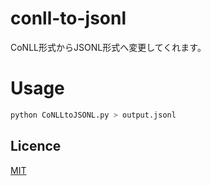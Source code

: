 # conll-to-jsonl
CoNLL形式からJSONL形式へ変更してくれます。

# Usage

```bash
python CoNLLtoJSONL.py > output.jsonl
```

## Licence

[MIT](https://en.wikipedia.org/wiki/MIT_License)



